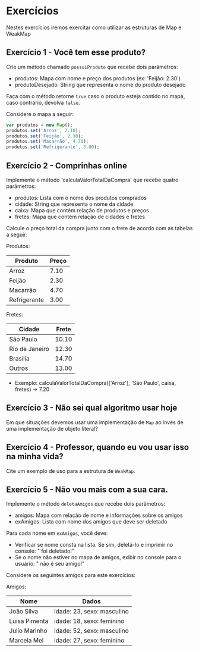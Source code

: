 # Exercícios

Nestes exercícios iremos exercitar como utilizar as estruturas de Map e WeakMap

## Exercício 1 - Você tem esse produto?
Crie um método chamado `possuiProduto` que recebe dois parâmetros:
- produtos: Mapa com nome e preço dos produtos (ex: 'Feijão: 2.30')
- produtoDesejado: String que representa o nome do produto desejado

Faça com o método retorne `true` caso o produto esteja contido no mapa, caso contrário, devolva `false`.

Considere o mapa a seguir:
``` javascript
var produtos = new Map();
produtos.set('Arroz', 7.10);
produtos.set('Feijão', 2.30);
produtos.set('Macarrão', 4.70);
produtos.set('Refrigerante', 3.00);
```

## Exercício 2 - Comprinhas online
Implemente o método 'calculaValorTotalDaCompra' que recebe quatro parâmetros:
- produtos: Lista com o nome dos produtos comprados
- cidade: String que representa o nome da cidade
- caixa: Mapa que contém relação de produtos e preços
- fretes: Mapa que contém relação de cidades e fretes

Calcule o preço total da compra junto com o frete de acordo com as tabelas a seguir:

Produtos:

|Produto|Preço|
|----|----|
|Arroz|7.10|
|Feijão|2.30|
|Macarrão|4.70|
|Refrigerante|3.00|

Fretes:

|Cidade|Frete|
|----|----|
|São Paulo|10.10|
|Rio de Janeiro|12.30|
|Brasília|14.70|
|Outros|13.00|

* Exemplo: calculaValorTotalDaCompra(['Arroz'], 'São Paulo', caixa, fretes) → 7.20

## Exercício 3 - Não sei qual algoritmo usar hoje
Em que situações devemos usar uma implementação de `Map` ao invés de uma implementação de objeto literal?

## Exercício 4 - Professor, quando eu vou usar isso na minha vida?
Cite um exemplo de uso para a estrutura de `WeakMap`.

## Exercício 5 - Não vou mais com a sua cara.
Implemente o método `deletaAmigos` que recebe dois parâmetros:
- amigos: Mapa com relação de nome e informações sobre os amigos
- exAmigos: Lista com nome dos amigos que deve ser deletado

Para cada nome em `exAmigos`, você deve:
- Verificar se nome consta na lista. Se sim, deletá-lo e imprimir no console: "<nome> foi deletado!"
- Se o nome não estiver no mapa de amigos, exibir no console para o usuário: "<nome> não é seu amigo!"

Considere os seguintes amigos para este exercícios:

Amigos:

|Nome|Dados|
|----|----|
|João Silva|idade: 23, sexo: masculino|
|Luisa Pimenta|idade: 18, sexo: feminino|
|Julio Marinho|idade: 52, sexo: masculino|
|Marcela Mel|idade: 27, sexo: feminino|
